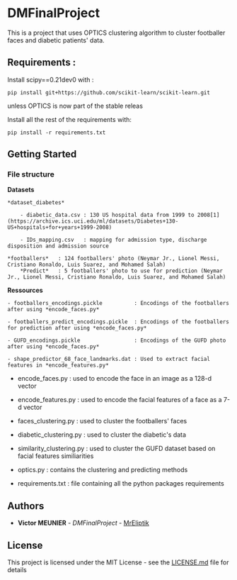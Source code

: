 # DMFinalProject

This is a project that uses OPTICS clustering algorithm to cluster footballer faces and diabetic patients' data.

## Requirements : 

Install scipy==0.21dev0 with : 

    pip install git+https://github.com/scikit-learn/scikit-learn.git 
    
unless OPTICS is now part of the stable releas

Install all the rest of the requirements with:

    pip install -r requirements.txt

## Getting Started

### File structure

**Datasets**

    *dataset_diabetes*

        - diabetic_data.csv : 130 US hospital data from 1999 to 2008[1](https://archive.ics.uci.edu/ml/datasets/Diabetes+130-US+hospitals+for+years+1999-2008)

        - IDs_mapping.csv   : mapping for admission type, discharge disposition and admission source

    *footballers*   : 124 footballers' photo (Neymar Jr., Lionel Messi, Cristiano Ronaldo, Luis Suarez, and Mohamed Salah)
        *Predict*   : 5 footballers' photo to use for prediction (Neymar Jr., Lionel Messi, Cristiano Ronaldo, Luis Suarez, and Mohamed Salah)
        
**Ressources**

    - footballers_encodings.pickle          : Encodings of the footballers after using *encode_faces.py*

    - footballers_predict_encodings.pickle  : Encodings of the footballers for prediction after using *encode_faces.py*

    - GUFD_encodings.pickle                 : Encodings of the GUFD photo after using *encode_faces.py*

    - shape_predictor_68_face_landmarks.dat : Used to extract facial features in *encode_features.py*

- encode_faces.py           : used to encode the face in an image as a 128-d vector
- encode_features.py        : used to encode the facial features of a face as a 7-d vector
- faces_clustering.py       : used to cluster the footballers' faces
- diabetic_clustering.py    : used to cluster the diabetic's data
- similarity_clustering.py  : used to cluster the GUFD dataset based on facial features similiarities
- optics.py                 : contains the clustering and predicting methods

- requirements.txt          : file containing all the python packages requirements

## Authors

* **Victor MEUNIER** - *DMFinalProject* - [MrEliptik](https://github.com/MrEliptik)


## License

This project is licensed under the MIT License - see the [LICENSE.md](LICENSE.md) file for details